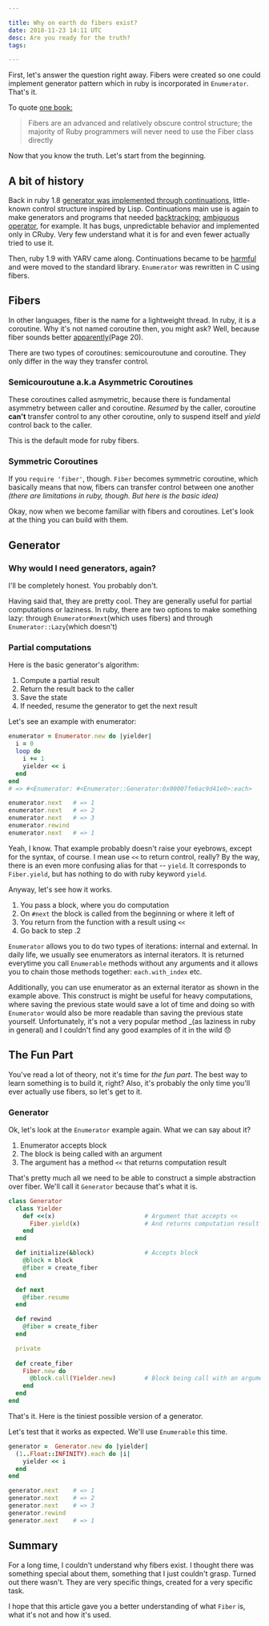 ```yaml
---

title: Why on earth do fibers exist?
date: 2018-11-23 14:11 UTC
desc: Are you ready for the truth?
tags:

---
```


First, let's answer the question right away. Fibers were created so one could implement generator pattern which in ruby is incorporated in `Enumerator`. That's it.

To quote [one book:](https://www.amazon.com/dp/0596516177)
> Fibers are an advanced and relatively obscure control structure; the majority of Ruby programmers will never need to use the Fiber class directly

Now that you know the truth. Let's start from the beginning.

## A bit of history

Back in ruby 1.8 [generator was implemented through continuations](https://github.com/ruby/ruby/blob/ruby_1_8_7/lib/generator.rb), little-known control structure inspired by Lisp. Continuations main use is again to make generators and programs that needed [backtracking:](https://en.wikipedia.org/wiki/Backtracking) [ambiguous operator](http://www.randomhacks.net/2005/10/11/amb-operator/), for example. It has bugs,  unpredictable behavior and implemented only in CRuby. Very few understand what it is for and even fewer actually tried to use it.

Then, ruby 1.9 with YARV came along. Continuations became to be [harmful](http://www.atdot.net/~ko1/pub/ContinuationFest-ruby.pdf) and were moved to the standard library. `Enumerator` was rewritten in C using fibers.

## Fibers

In other languages, fiber is the name for a lightweight thread. In ruby, it is a coroutine. Why it's not named coroutine then, you might ask? Well, because fiber sounds better [apparently](http://www.atdot.net/~ko1/pub/ContinuationFest-ruby.pdf)(Page 20).

There are two types of coroutines: semicouroutune and coroutine. They only differ in the way they transfer control.

### Semicouroutune a.k.a Asymmetric Coroutines

These coroutines called asmymetric, because there is fundamental asymmetry between caller and coroutine. _Resumed_ by the caller, coroutine **can't** transfer control to any other coroutine, only to suspend itself and _yield_ control back to the caller.

This is the default mode for ruby fibers.

### Symmetric Coroutines

If you `require 'fiber'`, though. `Fiber` becomes symmetric coroutine, which basically means that now, fibers can transfer control between one another _(there are limitations in ruby, though. But here is the basic idea)_

Okay, now when we become familiar with fibers and coroutines. Let's look at the thing you can build with them.

## Generator

### Why would I need generators, again?

I'll be completely honest. You probably don't.

Having said that, they are pretty cool. They are generally useful for partial computations or laziness. In ruby, there are two options to make something lazy: through `Enumerator#next`(which uses fibers) and through `Enumerator::Lazy`(which doesn't)

### Partial computations

Here is the basic generator's algorithm:
  
  1. Compute a partial result
  2. Return the result back to the caller
  3. Save the state
  4. If needed, resume the generator to get the next result

Let's see an example with enumerator:

```ruby
enumerator = Enumerator.new do |yielder|
  i = 0
  loop do
    i += 1
    yielder << i
  end
end
# => #<Enumerator: #<Enumerator::Generator:0x00007fe6ac9d41e0>:each>

enumerator.next   # => 1
enumerator.next   # => 2
enumerator.next   # => 3
enumerator.rewind
enumerator.next   # => 1
```

Yeah, I know. That example probably doesn't raise your eyebrows, except for the syntax, of course. I mean use `<<` to return control, really?
By the way, there is an even more confusing alias for that -- `yield`. It corresponds to `Fiber.yield`, but has nothing to do with ruby keyword `yield`.

Anyway, let's see how it works.

1. You pass a block, where you do computation
2. On `#next` the block is called from the beginning or where it left of
3. You return from the function with a result using `<<`
4. Go back to step .2

`Enumerator` allows you to do two types of iterations: internal and external.
 In daily life, we usually see enumerators as internal iterators. It is returned everytime you call `Enumerable` methods without any arguments and it allows you to chain those methods together: `each.with_index` etc.

Additionally, you can use enumerator as an external iterator as shown in the example above. This construct is might be useful for heavy computations, where saving the previous state would save a lot of time and doing so with `Enumerator` would also be more readable than saving the previous state yourself. Unfortunately, it's not a very popular method _(as laziness in ruby in general) and I couldn't find any good examples of it in the wild 😞


## The Fun Part

You've read a lot of theory, not it's time for _the fun part_. The best way to learn something is to build it, right? Also, it's probably the only time you'll ever actually use fibers, so let's get to it.

### Generator

Ok, let's look at the `Enumerator` example again. What we can say about it?
  
  1. Enumerator accepts block
  2. The block is being called with an argument
  3. The argument has a method `<<` that returns computation result

That's pretty much all we need to be able to construct a simple abstraction over fiber. We'll call it `Generator` because that's what it is.


```ruby
class Generator
  class Yielder
    def <<(x)                         # Argument that accepts <<
      Fiber.yield(x)                  # And returns computation result
    end
  end

  def initialize(&block)              # Accepts block
    @block = block           
    @fiber = create_fiber
  end

  def next
    @fiber.resume             
  end

  def rewind                  
    @fiber = create_fiber
  end

  private
  
  def create_fiber            
    Fiber.new do
      @block.call(Yielder.new)        # Block being call with an argument
    end
  end
end
```

That's it. Here is the tiniest possible version of a generator.

Let's test that it works as expected. We'll use `Enumerable` this time.

```ruby
generator =  Generator.new do |yielder|
  (1..Float::INFINITY).each do |i|
    yielder << i
  end
end

generator.next    # => 1
generator.next    # => 2
generator.next    # => 3
generator.rewind 
generator.next    # => 1
```

## Summary

For a long time, I couldn't understand why fibers exist. I thought there was something special about them, something that I just couldn't grasp. Turned out there wasn't. They are very specific things, created for a very specific task.

I hope that this article gave you a better understanding of what `Fiber` is, what it's not and how it's used.
